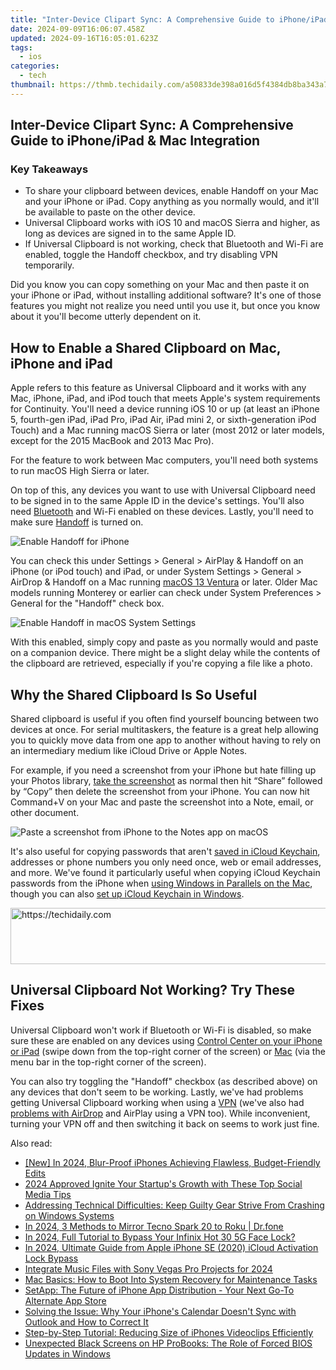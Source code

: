 ```yaml
---
title: "Inter-Device Clipart Sync: A Comprehensive Guide to iPhone/iPad & Mac Integration"
date: 2024-09-09T16:06:07.458Z
updated: 2024-09-16T16:05:01.623Z
tags:
  - ios
categories:
  - tech
thumbnail: https://thmb.techidaily.com/a50833de398a016d5f4384db8ba343a7a22c031d122aae5cba2e71718d3b50f6.jpg
---
```


## Inter-Device Clipart Sync: A Comprehensive Guide to iPhone/iPad & Mac Integration

### Key Takeaways

* To share your clipboard between devices, enable Handoff on your Mac and your iPhone or iPad. Copy anything as you normally would, and it'll be available to paste on the other device.
* Universal Clipboard works with iOS 10 and macOS Sierra and higher, as long as devices are signed in to the same Apple ID.
* If Universal Clipboard is not working, check that Bluetooth and Wi-Fi are enabled, toggle the Handoff checkbox, and try disabling VPN temporarily.

 Did you know you can copy something on your Mac and then paste it on your iPhone or iPad, without installing additional software? It's one of those features you might not realize you need until you use it, but once you know about it you'll become utterly dependent on it.

##  How to Enable a Shared Clipboard on Mac, iPhone and iPad

 Apple refers to this feature as Universal Clipboard and it works with any Mac, iPhone, iPad, and iPod touch that meets Apple's system requirements for Continuity. You'll need a device running iOS 10 or up (at least an iPhone 5, fourth-gen iPad, iPad Pro, iPad Air, iPad mini 2, or sixth-generation iPod Touch) and a Mac running macOS Sierra or later (most 2012 or later models, except for the 2015 MacBook and 2013 Mac Pro).

 For the feature to work between Mac computers, you'll need both systems to run macOS High Sierra or later.

 On top of this, any devices you want to use with Universal Clipboard need to be signed in to the same Apple ID in the device's settings. You'll also need [Bluetooth](https://vp-tips.techidaily.com/new-2024-approved-digital-frontiers-how-vr-transforms-leisure/) and Wi-Fi enabled on these devices. Lastly, you'll need to make sure [Handoff](https://win-solutions.techidaily.com/guide-to-correcting-windows-10-issue-0xc19001e1-for-a-stable-operating-environment/) is turned on.

![Enable Handoff for iPhone](https://static1.howtogeekimages.com/wordpress/wp-content/uploads/2023/07/handoff_iphone.jpg) 

 You can check this under Settings > General > AirPlay & Handoff on an iPhone (or iPod touch) and iPad, or under System Settings > General > AirDrop & Handoff on a Mac running [macOS 13 Ventura](https://hardware-reviews.techidaily.com/enhanced-power-and-efficiency-intel-unveils-high-performance-bean-canyon-nucs/) or later. Older Mac models running Monterey or earlier can check under System Preferences > General for the "Handoff" check box.

![Enable Handoff in macOS System Settings](https://static1.howtogeekimages.com/wordpress/wp-content/uploads/2023/07/mac_handoff.png) 

 With this enabled, simply copy and paste as you normally would and paste on a companion device. There might be a slight delay while the contents of the clipboard are retrieved, especially if you're copying a file like a photo.

##  Why the Shared Clipboard Is So Useful

 Shared clipboard is useful if you often find yourself bouncing between two devices at once. For serial multitaskers, the feature is a great help allowing you to quickly move data from one app to another without having to rely on an intermediary medium like iCloud Drive or Apple Notes.

 For example, if you need a screenshot from your iPhone but hate filling up your Photos library, [take the screenshot](https://location-social.techidaily.com/simple-and-effective-ways-to-change-your-country-on-youtube-app-of-your-samsung-galaxy-a14-4g-drfone-by-drfone-virtual-android/) as normal then hit “Share” followed by “Copy” then delete the screenshot from your iPhone. You can now hit Command+V on your Mac and paste the screenshot into a Note, email, or other document.

![Paste a screenshot from iPhone to the Notes app on macOS](https://static1.howtogeekimages.com/wordpress/wp-content/uploads/2023/07/pasted_screenshot.png) 

 It's also useful for copying passwords that aren't [saved in iCloud Keychain](https://android-unlock.techidaily.com/how-to-reset-a-locked-vivo-x-fold-2-phone-by-drfone-android/), addresses or phone numbers you only need once, web or email addresses, and more. We've found it particularly useful when copying iCloud Keychain passwords from the iPhone when [using Windows in Parallels on the Mac](https://some-knowledge.techidaily.com/in-2024-fast-forward-features-unveiled-the-editors-guidebook/), though you can also [set up iCloud Keychain in Windows](https://extra-approaches.techidaily.com/in-2024-pinnacle-selections-prolific-iphone-tone-innovators/).

<!-- affiliate ads begin -->
<a href="https://ephamedtechinc.pxf.io/c/5597632/2136620/26400" target="_top" id="2136620">
  <img src="//a.impactradius-go.com/display-ad/26400-2136620" border="0" alt="https://techidaily.com" width="728" height="90"/>
</a>
<img height="0" width="0" src="https://ephamedtechinc.pxf.io/i/5597632/2136620/26400" style="position:absolute;visibility:hidden;" border="0" />
<!-- affiliate ads end -->

##  Universal Clipboard Not Working? Try These Fixes

 Universal Clipboard won't work if Bluetooth or Wi-Fi is disabled, so make sure these are enabled on any devices using [Control Center on your iPhone or iPad](https://youtube-blog.techidaily.com/ring-how-tseries-harnesses-revenue-from-online-viewer-base-youtube/) (swipe down from the top-right corner of the screen) or [Mac](https://fix-guide.techidaily.com/how-to-fix-the-soft-bricked-xiaomi-redmi-a2-drfone-by-drfone-fix-android-problems-fix-android-problems/) (via the menu bar in the top-right corner of the screen).

 You can also try toggling the "Handoff" checkbox (as described above) on any devices that don't seem to be working. Lastly, we've had problems getting Universal Clipboard working when using a [VPN](https://extra-guidance.techidaily.com/2024-approved-masterclass-in-3d-color-grading-with-custom-luts/) (we've also had [problems with AirDrop](https://tech-haven.techidaily.com/top-6-gpt-tools-for-pdf-and-doc-interaction/) and AirPlay using a VPN too). While inconvenient, turning your VPN off and then switching it back on seems to work just fine.

<ins class="adsbygoogle"
     style="display:block"
     data-ad-format="autorelaxed"
     data-ad-client="ca-pub-7571918770474297"
     data-ad-slot="1223367746"></ins>

<ins class="adsbygoogle"
     style="display:block"
     data-ad-client="ca-pub-7571918770474297"
     data-ad-slot="8358498916"
     data-ad-format="auto"
     data-full-width-responsive="true"></ins>

<span class="atpl-alsoreadstyle">Also read:</span>
<div><ul>
<li><a href="https://fox-blue.techidaily.com/new-in-2024-blur-proof-iphones-achieving-flawless-budget-friendly-edits/"><u>[New] In 2024, Blur-Proof iPhones Achieving Flawless, Budget-Friendly Edits</u></a></li>
<li><a href="https://some-techniques.techidaily.com/2024-approved-ignite-your-startups-growth-with-these-top-social-media-tips/"><u>2024 Approved Ignite Your Startup's Growth with These Top Social Media Tips</u></a></li>
<li><a href="https://win-blog.techidaily.com/addressing-technical-difficulties-keep-guilty-gear-strive-from-crashing-on-windows-systems/"><u>Addressing Technical Difficulties: Keep Guilty Gear Strive From Crashing on Windows Systems</u></a></li>
<li><a href="https://screen-mirror.techidaily.com/in-2024-3-methods-to-mirror-tecno-spark-20-to-roku-drfone-by-drfone-android/"><u>In 2024, 3 Methods to Mirror Tecno Spark 20 to Roku | Dr.fone</u></a></li>
<li><a href="https://unlock-android.techidaily.com/in-2024-full-tutorial-to-bypass-your-infinix-hot-30-5g-face-lock-by-drfone-android/"><u>In 2024, Full Tutorial to Bypass Your Infinix Hot 30 5G Face Lock?</u></a></li>
<li><a href="https://activate-lock.techidaily.com/in-2024-ultimate-guide-from-apple-iphone-se-2020-icloud-activation-lock-bypass-by-drfone-ios/"><u>In 2024, Ultimate Guide from Apple iPhone SE (2020) iCloud Activation Lock Bypass</u></a></li>
<li><a href="https://audio-editing.techidaily.com/integrate-music-files-with-sony-vegas-pro-projects-for-2024/"><u>Integrate Music Files with Sony Vegas Pro Projects for 2024</u></a></li>
<li><a href="https://tech-renaissance.techidaily.com/mac-basics-how-to-boot-into-system-recovery-for-maintenance-tasks/"><u>Mac Basics: How to Boot Into System Recovery for Maintenance Tasks</u></a></li>
<li><a href="https://os-tips.techidaily.com/setapp-the-future-of-iphone-app-distribution-your-next-go-to-alternate-app-store/"><u>SetApp: The Future of iPhone App Distribution - Your Next Go-To Alternate App Store</u></a></li>
<li><a href="https://os-tips.techidaily.com/solving-the-issue-why-your-iphones-calendar-doesnt-sync-with-outlook-and-how-to-correct-it/"><u>Solving the Issue: Why Your iPhone's Calendar Doesn't Sync with Outlook and How to Correct It</u></a></li>
<li><a href="https://os-tips.techidaily.com/step-by-step-tutorial-reducing-size-of-iphones-videoclips-efficiently/"><u>Step-by-Step Tutorial: Reducing Size of iPhones Videoclips Efficiently</u></a></li>
<li><a href="https://hardware-help.techidaily.com/unexpected-black-screens-on-hp-probooks-the-role-of-forced-bios-updates-in-windows/"><u>Unexpected Black Screens on HP ProBooks: The Role of Forced BIOS Updates in Windows</u></a></li>
</ul></div>


